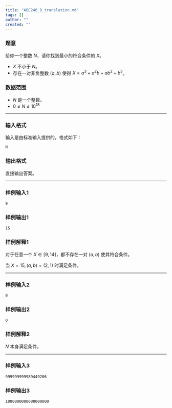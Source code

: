 ```yaml
---
title: "ABC246_D_translation.md"
tags: []
author: ""
created: ""
---
```


### 题意 

给你一个整数 $N$，请你找到最小的符合条件的 $X$。

- $X$ 不小于 $N$。
- 存在一对非负整数 $(a,b)$ 使得 $X=a^3+a^2b+ab^2+b^3$。

### 数据范围

- $N$ 是一个整数。
- $0\leq N\leq 10^{18}$

---

### 输入格式

输入是由标准输入提供的，格式如下：

```
N
```



### 输出格式

直接输出答案。

---

### 样例输入1

```
9
```



### 样例输出1

```
15
```



### 样例解释1

对于任意一个 $X \in [9,14]$，都不存在一对 $(a,b)$ 使其符合条件。

当 $X=15,(a,b)=(2,1)$ 时满足条件。 

---

### 样例输入2

```
0
```



### 样例输出2

```
0
```



### 样例解释2

$N$ 本身满足条件。

------

### 样例输入3

```
999999999989449206
```



### 样例输出3

```
1000000000000000000
```

